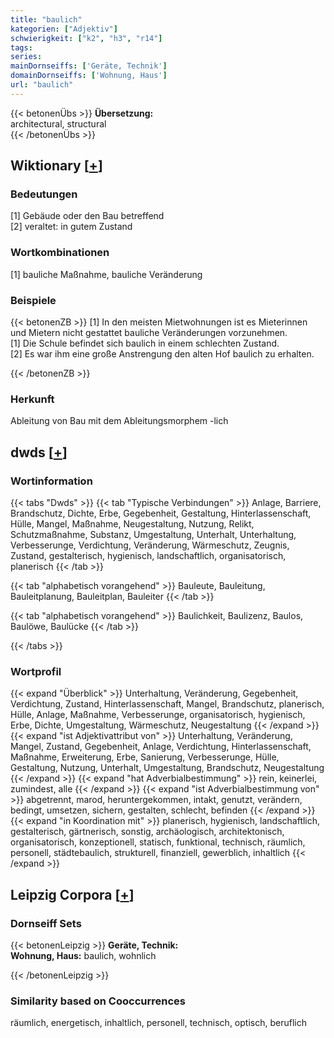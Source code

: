 ```yaml
---
title: "baulich"
kategorien: ["Adjektiv"]
schwierigkeit: ["k2", "h3", "r14"]
tags:
series:
mainDornseiffs: ['Geräte, Technik']
domainDornseiffs: ['Wohnung, Haus']
url: "baulich"
---
```


{{< betonenÜbs >}}
**Übersetzung:**  
architectural, structural  
{{< /betonenÜbs >}}

## Wiktionary [[+](https://de.wiktionary.org/wiki/baulich)]

### Bedeutungen
[1] Gebäude oder den Bau betreffend  
[2] veraltet: in gutem Zustand  

### Wortkombinationen
[1] bauliche Maßnahme, bauliche Veränderung  

### Beispiele
{{< betonenZB >}}
[1] In den meisten Mietwohnungen ist es Mieterinnen und Mietern nicht gestattet bauliche Veränderungen vorzunehmen.  
[1] Die Schule befindet sich baulich in einem schlechten Zustand.  
[2] Es war ihm eine große Anstrengung den alten Hof baulich zu erhalten.  

{{< /betonenZB >}}
### Herkunft
Ableitung von Bau mit dem Ableitungsmorphem -lich  



## dwds [[+](https://www.dwds.de/wb/baulich)]

### Wortinformation
{{< tabs "Dwds" >}}
{{< tab "Typische Verbindungen" >}}
Anlage, Barriere, Brandschutz, Dichte, Erbe, Gegebenheit, Gestaltung, Hinterlassenschaft, Hülle, Mangel, Maßnahme, Neugestaltung, Nutzung, Relikt, Schutzmaßnahme, Substanz, Umgestaltung, Unterhalt, Unterhaltung, Verbesserunge, Verdichtung, Veränderung, Wärmeschutz, Zeugnis, Zustand, gestalterisch, hygienisch, landschaftlich, organisatorisch, planerisch
{{< /tab >}}

{{< tab "alphabetisch vorangehend" >}}
Bauleute, Bauleitung, Bauleitplanung, Bauleitplan, Bauleiter
{{< /tab >}}

{{< tab "alphabetisch vorangehend" >}}
Baulichkeit, Baulizenz, Baulos, Baulöwe, Baulücke
{{< /tab >}}

{{< /tabs >}}

### Wortprofil
{{< expand "Überblick" >}} Unterhaltung, Veränderung, Gegebenheit, Verdichtung, Zustand, Hinterlassenschaft, Mangel, Brandschutz, planerisch, Hülle, Anlage, Maßnahme, Verbesserunge, organisatorisch, hygienisch, Erbe, Dichte, Umgestaltung, Wärmeschutz, Neugestaltung {{< /expand >}}
{{< expand "ist Adjektivattribut von" >}} Unterhaltung, Veränderung, Mangel, Zustand, Gegebenheit, Anlage, Verdichtung, Hinterlassenschaft, Maßnahme, Erweiterung, Erbe, Sanierung, Verbesserunge, Hülle, Gestaltung, Nutzung, Unterhalt, Umgestaltung, Brandschutz, Neugestaltung {{< /expand >}}
{{< expand "hat Adverbialbestimmung" >}} rein, keinerlei, zumindest, alle {{< /expand >}}
{{< expand "ist Adverbialbestimmung von" >}} abgetrennt, marod, heruntergekommen, intakt, genutzt, verändern, bedingt, umsetzen, sichern, gestalten, schlecht, befinden {{< /expand >}}
{{< expand "in Koordination mit" >}} planerisch, hygienisch, landschaftlich, gestalterisch, gärtnerisch, sonstig, archäologisch, architektonisch, organisatorisch, konzeptionell, statisch, funktional, technisch, räumlich, personell, städtebaulich, strukturell, finanziell, gewerblich, inhaltlich {{< /expand >}}

## Leipzig Corpora [[+](https://corpora.uni-leipzig.de/en/res?word=baulich&corpusId=deu_newscrawl-public_2018)]

### Dornseiff Sets
{{< betonenLeipzig >}}
**Geräte, Technik:**  
**Wohnung, Haus:** baulich, wohnlich  

{{< /betonenLeipzig >}}

### Similarity based on Cooccurrences
räumlich, energetisch, inhaltlich, personell, technisch, optisch, beruflich

